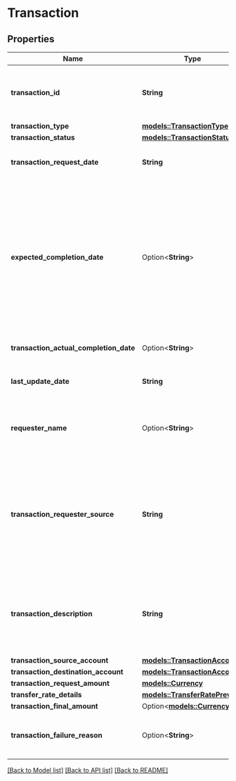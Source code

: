 # Transaction

## Properties

Name | Type | Description | Notes
------------ | ------------- | ------------- | -------------
**transaction_id** | **String** | The unique identifier provided by Amazon to the transaction  | 
**transaction_type** | [**models::TransactionType**](TransactionType.md) |  | 
**transaction_status** | [**models::TransactionStatus**](TransactionStatus.md) |  | 
**transaction_request_date** | **String** | The date when the transaction was initiated. | 
**expected_completion_date** | Option<**String**> | Expected completion date of a transaction, for existing active Payees (Trusted Beneficiaries) it will be 24 hours but for new destination bank accounts the value could go up to 5 days  | [optional]
**transaction_actual_completion_date** | Option<**String**> | Transaction completion date  | [optional]
**last_update_date** | **String** | The last update date on the transaction  | 
**requester_name** | Option<**String**> | Amazon SW customer who requested the transaction  | [optional]
**transaction_requester_source** | **String** | The transaction initiation source. This value is either the Amazon portal or PISP name that the customer used to start the transaction. | 
**transaction_description** | **String** | A description of the transaction that the requester provides when they initiate the transaction. | 
**transaction_source_account** | [**models::TransactionAccount**](TransactionAccount.md) |  | 
**transaction_destination_account** | [**models::TransactionAccount**](TransactionAccount.md) |  | 
**transaction_request_amount** | [**models::Currency**](Currency.md) |  | 
**transfer_rate_details** | [**models::TransferRatePreview**](TransferRatePreview.md) |  | 
**transaction_final_amount** | Option<[**models::Currency**](Currency.md)> |  | [optional]
**transaction_failure_reason** | Option<**String**> | Description in case the transaction fails before completion  | [optional]

[[Back to Model list]](../README.md#documentation-for-models) [[Back to API list]](../README.md#documentation-for-api-endpoints) [[Back to README]](../README.md)


